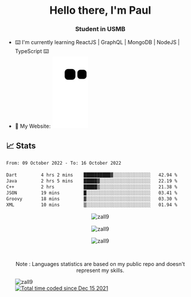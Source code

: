 <h1 align="center">Hello there, I'm Paul</h1> 
<h3 align="center">Student in USMB </h3>

- ⌨️ I'm currently learning ReactJS | GraphQL | MongoDB | NodeJS | TypeScript ⌨️
- 🔎 My Website: <a href="" ></a>
![Alt text](https://raw.githubusercontent.com/zall9/zall9/output/github-contribution-grid-snake.svg)

## 📈 Stats



<!--START_SECTION:waka-->

```text
From: 09 October 2022 - To: 16 October 2022

Dart         4 hrs 2 mins    ██████████▓░░░░░░░░░░░░░░   42.94 %
Java         2 hrs 5 mins    █████▓░░░░░░░░░░░░░░░░░░░   22.19 %
C++          2 hrs           █████▒░░░░░░░░░░░░░░░░░░░   21.38 %
JSON         19 mins         █░░░░░░░░░░░░░░░░░░░░░░░░   03.41 %
Groovy       18 mins         ▓░░░░░░░░░░░░░░░░░░░░░░░░   03.30 %
XML          10 mins         ▒░░░░░░░░░░░░░░░░░░░░░░░░   01.94 %
```

<!--END_SECTION:waka-->
<p align="center">
  <img align="center" src="https://github-readme-stats.vercel.app/api?username=zall9&show_icons=true&locale=en&theme=tokyonight " alt="zall9" />
</p>
<p  align="center"><img align="center" src="https://github-readme-streak-stats.herokuapp.com/?user=zall9&theme=tokyonight" alt="zall9" /></p>
<p  align="center"><img align="center" src="https://github-readme-stats.vercel.app/api/top-langs?username=zall9&show_icons=true&locale=en&layout=compact&theme=tokyonight" alt="zall9" /></p>
<br>
<p  align="center">Note : Languages statistics are based on my public repo and doesn't represent my skills.</p>
<p>
  <ul style="list-style-type: none;">
    <li align="left"><img src="https://komarev.com/ghpvc/?username=zall9&label=Profile%20views&color=0e75b6&style=for-the-badge" alt="zall9" /></li>
    <li align="left"> <a href="https://wakatime.com/@7e787948-bc72-4702-af7b-d57420a332e8"><img src="https://wakatime.com/badge/user/7e787948-bc72-4702-af7b-d57420a332e8.svg?style=for-the-badge" alt="Total time coded since Dec 15 2021" /></a> </li>
  </ul>
</p>

